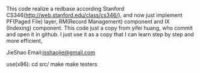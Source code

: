 This code realize a redbase according Stanford CS346(http://web.stanford.edu/class/cs346/), and now just implement PF(Paged File) layer, RM(Record Management) component and IX (Indexing) component.
This code just a copy from yifei huang, who commit and open it in github. I just use it as a copy that I can learn step by step and more efficient,

JieShao Email:jsshaojie@gmail.com

use(x86):
cd src/
make
make testers